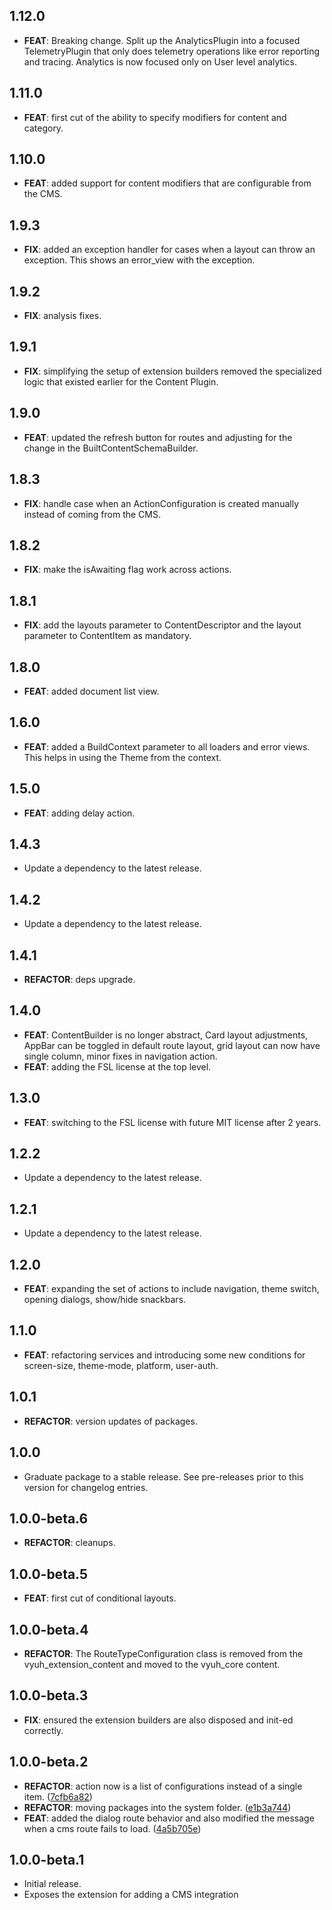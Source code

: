 ## 1.12.0

 - **FEAT**: Breaking change. Split up the AnalyticsPlugin into a focused TelemetryPlugin that only does telemetry operations like error reporting and tracing. Analytics is now focused only on User level analytics.

## 1.11.0

 - **FEAT**: first cut of the ability to specify modifiers for content and category.

## 1.10.0

 - **FEAT**: added support for content modifiers that are configurable from the CMS.

## 1.9.3

 - **FIX**: added an exception handler for cases when a layout can throw an exception. This shows an error_view with the exception.

## 1.9.2

 - **FIX**: analysis fixes.

## 1.9.1

 - **FIX**: simplifying the setup of extension builders removed the specialized logic that existed earlier for the Content Plugin.

## 1.9.0

 - **FEAT**: updated the refresh button for routes and adjusting for the change in the BuiltContentSchemaBuilder.

## 1.8.3

 - **FIX**: handle case when an ActionConfiguration is created manually instead of coming from the CMS.

## 1.8.2

 - **FIX**: make the isAwaiting flag work across actions.

## 1.8.1

 - **FIX**: add the layouts parameter to ContentDescriptor and the layout parameter to ContentItem as mandatory.

## 1.8.0

 - **FEAT**: added document list view.

## 1.6.0

 - **FEAT**: added a BuildContext parameter to all loaders and error views. This helps in using the Theme from the context.

## 1.5.0

 - **FEAT**: adding delay action.

## 1.4.3

 - Update a dependency to the latest release.

## 1.4.2

 - Update a dependency to the latest release.

## 1.4.1

 - **REFACTOR**: deps upgrade.

## 1.4.0

 - **FEAT**: ContentBuilder is no longer abstract, Card layout adjustments, AppBar can be toggled in default route layout, grid layout can now have single column, minor fixes in navigation action.
 - **FEAT**: adding the FSL license at the top level.

## 1.3.0

 - **FEAT**: switching to the FSL license with future MIT license after 2 years.

## 1.2.2

 - Update a dependency to the latest release.

## 1.2.1

 - Update a dependency to the latest release.

## 1.2.0

 - **FEAT**: expanding the set of actions to include navigation, theme switch, opening dialogs, show/hide snackbars.

## 1.1.0

 - **FEAT**: refactoring services and introducing some new conditions for screen-size, theme-mode, platform, user-auth.

## 1.0.1

 - **REFACTOR**: version updates of packages.

## 1.0.0

 - Graduate package to a stable release. See pre-releases prior to this version for changelog entries.

## 1.0.0-beta.6

 - **REFACTOR**: cleanups.

## 1.0.0-beta.5

 - **FEAT**: first cut of conditional layouts.

## 1.0.0-beta.4

 - **REFACTOR**: The RouteTypeConfiguration class is removed from the vyuh_extension_content and moved to the vyuh_core content.

## 1.0.0-beta.3

 - **FIX**: ensured the extension builders are also disposed and init-ed correctly.

## 1.0.0-beta.2

- **REFACTOR**: action now is a list of configurations instead of a single item.
  ([7cfb6a82](https://github.com/vyuh-tech/vyuh/commit/7cfb6a82d357716acfa92a6a57f5e6eff71172e0))
- **REFACTOR**: moving packages into the system folder.
  ([e1b3a744](https://github.com/vyuh-tech/vyuh/commit/e1b3a744e16d2c464ce8128a6782d47f85f8e5ed))
- **FEAT**: added the dialog route behavior and also modified the message when a
  cms route fails to load.
  ([4a5b705e](https://github.com/vyuh-tech/vyuh/commit/4a5b705e88992aadbec1b0cb629695b991163b2e))

## 1.0.0-beta.1

- Initial release.
- Exposes the extension for adding a CMS integration
